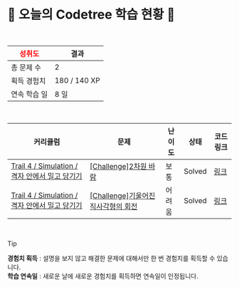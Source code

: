 # 🌲 오늘의 Codetree 학습 현황 🌲

<br />

| <span style="color:red;display:block;text-align:center;"> **성취도**</span> | 결과 |
|---|---|
| 총 문제 수 | 2 |
| 획득 경험치 | 180 / 140 XP |
| 연속 학습 일 | 8 일 |

<br />

|커리큘럼|문제|난이도|상태|코드 링크|
|---|---|---|---|---|
|[Trail 4 / Simulation / 격자 안에서 밀고 당기기](https://https://en.codetree.ai/trail-info/intermediate-low/)|[[Challenge]2차원 바람](https://https://en.codetree.ai/trails/complete/curated-cards/challenge-The-2D-wind-blows/)|보통|Solved|[링크](https://github.com/0508gyhun/Codetree_algorithm/blob/main/250107/2%EC%B0%A8%EC%9B%90%20%EB%B0%94%EB%9E%8C/The-2D-wind-blows.cpp)|
|[Trail 4 / Simulation / 격자 안에서 밀고 당기기](https://https://en.codetree.ai/trail-info/intermediate-low/)|[[Challenge]기울어진 직사각형의 회전](https://https://en.codetree.ai/trails/complete/curated-cards/challenge-rotate-slanted-rectangle/)|어려움|Solved|[링크](https://github.com/0508gyhun/Codetree_algorithm/blob/main/250107/%EA%B8%B0%EC%9A%B8%EC%96%B4%EC%A7%84%20%EC%A7%81%EC%82%AC%EA%B0%81%ED%98%95%EC%9D%98%20%ED%9A%8C%EC%A0%84/rotate-slanted-rectangle.cpp)|


<br />

> [!TIP]
> **경험치 획득** : 설명을 보지 않고 해결한 문제에 대해서만 한 번 경험치를 획득할 수 있습니다.  
> **학습 연속일** : 새로운 날에 새로운 경험치를 획득하면 연속일이 인정됩니다.

